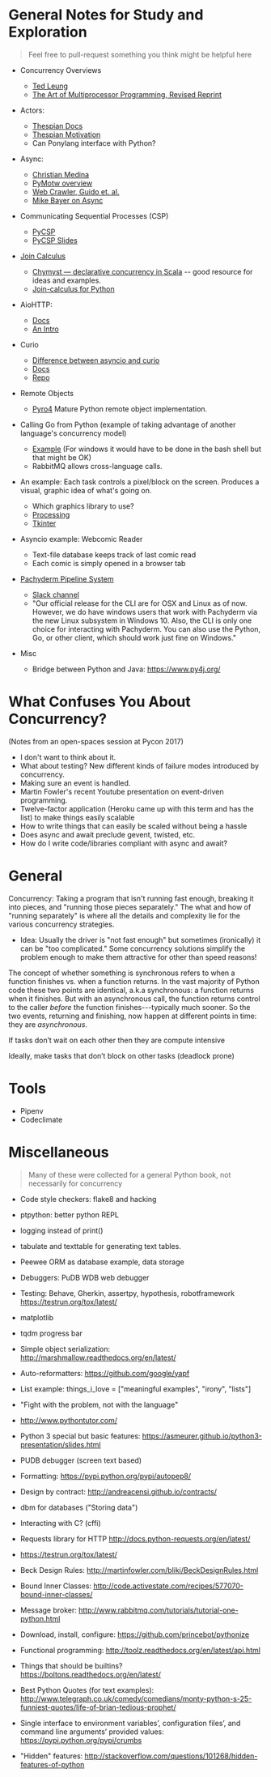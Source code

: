 # General Notes for Study and Exploration
> Feel free to pull-request something you think might be helpful here

- Concurrency Overviews
  - [Ted Leung](http://www.slideshare.net/twleung/a-survey-of-concurrency-constructs)
  - [The Art of Multiprocessor Programming, Revised Reprint](http://amzn.to/2j1oneL)

- Actors:
  - [Thespian Docs](http://godaddy.github.io/Thespian/doc/)
  - [Thespian Motivation](https://engineering.godaddy.com/why-godaddy-built-an-actor-system-library/)
  - Can Ponylang interface with Python?

- Async:
  - [Christian Medina](https://hackernoon.com/threaded-asynchronous-magic-and-how-to-wield-it-bba9ed602c32#.l8tws7nkv)
  - [PyMotw overview](https://pymotw.com/3/asyncio/index.html)
  - [Web Crawler, Guido et. al.](http://aosabook.org/en/500L/a-web-crawler-with-asyncio-coroutines.html)
  - [Mike Bayer on Async](http://techspot.zzzeek.org/2015/02/15/asynchronous-python-and-databases/)

- Communicating Sequential Processes (CSP)
  - [PyCSP](https://github.com/runefriborg/pycsp/wiki)
  - [PyCSP Slides](http://arild.github.io/csp-presentation/#1)

- [Join Calculus](https://en.wikipedia.org/wiki/Join-calculus)
  - [Chymyst — declarative concurrency in Scala](https://github.com/Chymyst/chymyst-core/) -- good resource for
    ideas and examples.
  - [Join-calculus for Python](https://github.com/maandree/join-python)

- AioHTTP:
  - [Docs](http://aiohttp.readthedocs.io/en/stable/)
  - [An Intro](http://stackabuse.com/python-async-await-tutorial/)

- Curio
  - [Difference between asyncio and curio](https://vorpus.org/blog/some-thoughts-on-asynchronous-api-design-in-a-post-asyncawait-world/)
  - [Docs](http://curio.readthedocs.io/en/latest/)
  - [Repo](https://github.com/dabeaz/curio)
  
- Remote Objects
  - [Pyro4](https://pythonhosted.org/Pyro4/) Mature Python remote object implementation.

- Calling Go from Python (example of taking advantage of another language's concurrency model)
  - [Example](https://github.com/jbuberel/buildmodeshared/tree/master/gofrompython)
    (For windows it would have to be done in the bash shell but that might be OK)
  - RabbitMQ allows cross-language calls.

- An example: Each task controls a pixel/block on the screen. Produces a visual,
  graphic idea of what's going on.
  - Which graphics library to use?
  - [Processing](http://py.processing.org/)
  - [Tkinter](http://stackoverflow.com/questions/4842156/manipulating-individual-pixel-colors-in-the-tkinter-canvas-widget)

- Asyncio example: Webcomic Reader
  - Text-file database keeps track of last comic read
  - Each comic is simply opened in a browser tab

- [Pachyderm Pipeline System](http://docs.pachyderm.io/en/latest/reference/pachyderm_pipeline_system.html)
  - [Slack channel]( http://slack.pachyderm.io/)
  - "Our official release for the CLI are for OSX and Linux as of now.  However, we do have windows users that work with Pachyderm via the new Linux subsystem in Windows 10.  Also, the CLI is only one choice for interacting with Pachyderm.  You can also use the Python, Go, or other client, which should work just fine on Windows."

- Misc
  - Bridge between Python and Java: https://www.py4j.org/

What Confuses You About Concurrency?
====================================
(Notes from an open-spaces session at Pycon 2017)

- I don't want to think about it.
- What about testing? New different kinds of failure modes introduced by concurrency.
- Making sure an event is handled.
- Martin Fowler's recent Youtube presentation on event-driven programming.
- Twelve-factor application (Heroku came up with this term and has the list) to make things easily scalable
- How to write things that can easily be scaled without being a hassle
- Does async and await preclude gevent, twisted, etc.
- How do I write code/libraries compliant with async and await?

General
=======

Concurrency: Taking a program that isn't running fast enough, breaking it into
pieces, and "running those pieces separately." The what and how of "running separately"
is where all the details and complexity lie for the various concurrency strategies.

- Idea: Usually the driver is "not fast enough" but sometimes (ironically) it can be
  "too complicated." Some concurrency solutions simplify the problem enough to make
  them attractive for other than speed reasons!

The concept of whether something is synchronous refers to when a function
finishes vs. when a function returns. In the vast majority of Python code these
two points are identical, a.k.a synchronous: a function returns when it
finishes. But with an asynchronous call, the function returns control to the
caller *before* the function finishes---typically much sooner. So the two
events, returning and finishing, now happen at different points in time: they
are *asynchronous*.

If tasks don’t wait on each other then they are compute intensive

Ideally, make tasks that don’t block on other tasks (deadlock prone)



Tools
=====

- Pipenv
- Codeclimate


Miscellaneous
=============

> Many of these were collected for a general Python book, not necessarily for concurrency

- Code style checkers: flake8 and hacking

- ptpython: better python REPL

- logging instead of print()

- tabulate and texttable for generating text tables.

- Peewee ORM as database example, data storage

- Debuggers:
    PuDB
    WDB web debugger

- Testing:
    Behave, Gherkin, assertpy, hypothesis, robotframework
    https://testrun.org/tox/latest/

- matplotlib

- tqdm progress bar

- Simple object serialization: http://marshmallow.readthedocs.org/en/latest/

- Auto-reformatters:
    https://github.com/google/yapf

- List example:
  things_i_love = ["meaningful examples", "irony", "lists"]

- "Fight with the problem, not with the language"

- http://www.pythontutor.com/

- Python 3 special but basic features:
https://asmeurer.github.io/python3-presentation/slides.html

- PUDB debugger (screen text based)

- Formatting: https://pypi.python.org/pypi/autopep8/

- Design by contract: http://andreacensi.github.io/contracts/

- dbm for databases ("Storing data")

- Interacting with C? (cffi)

- Requests library for HTTP http://docs.python-requests.org/en/latest/

- https://testrun.org/tox/latest/

- Beck Design Rules: http://martinfowler.com/bliki/BeckDesignRules.html

- Bound Inner Classes: http://code.activestate.com/recipes/577070-bound-inner-classes/

- Message broker:
    http://www.rabbitmq.com/tutorials/tutorial-one-python.html

- Download, install, configure:
    https://github.com/princebot/pythonize

- Functional programming:
    http://toolz.readthedocs.org/en/latest/api.html

- Things that should be builtins?
    https://boltons.readthedocs.org/en/latest/

- Best Python Quotes (for text examples):
    http://www.telegraph.co.uk/comedy/comedians/monty-python-s-25-funniest-quotes/life-of-brian-tedious-prophet/

- Single interface to environment variables’, configuration files’, and command line arguments’ provided values:
    https://pypi.python.org/pypi/crumbs

- "Hidden" features:
    http://stackoverflow.com/questions/101268/hidden-features-of-python
